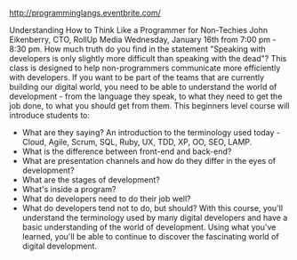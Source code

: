 
http://programminglangs.eventbrite.com/

Understanding How to Think Like a Programmer for Non-Techies 
John Eikenberry, CTO, RollUp Media
Wednesday, January 16th  from 7:00 pm - 8:30 pm.
How much truth do you find in the statement "Speaking with developers is only slightly more difficult than speaking with the dead"? This class is designed to help non-programmers communicate more efficiently with developers.
If you want to be part of the teams that are currently building our digital world, you need to be able to understand the world of development - from the language they speak, to what they need to get the job done, to what you should get from them.
This beginners level course will introduce students to:
- What are they saying? An introduction to the terminology used today - Cloud, Agile, Scrum, SQL, Ruby, UX, TDD, XP, OO, SEO, LAMP.
- What is the difference between front-end and back-end?
- What are presentation channels and how do they differ in the eyes of development?
- What are the stages of development?
- What's inside a program?
- What do developers need to do their job well?
- What do developers tend not to do, but should?
With this course, you'll understand the terminology used by many digital developers and have a basic understanding of the world of development. Using what you've learned, you'll be able to continue to discover the fascinating world of digital development.